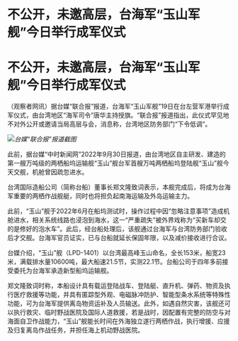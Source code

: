 # 不公开，未邀高层，台海军“玉山军舰”今日举行成军仪式

# 不公开，未邀高层，台海军“玉山军舰”今日举行成军仪式

（观察者网讯）据台媒“联合报”报道，台海军“玉山军舰”19日在台左营军港举行成军仪式，由台湾地区“海军司令”唐华主持授旗。“联合报”报道指出，此仪式罕见地不对外公开或邀请当局高层与会，消息称，台湾地区防务部门“下令低调”。

![](https://inews.gtimg.com/newsapp_bt/0/15807377298/1000)_台媒“联合报”报道截图_

此前，据台媒“中时新闻网”2022年9月30日报道，由台湾地区自主研发、建造的第一艘万吨级的两栖船坞运输舰“玉山”舰台军首艘万吨两栖船坞登陆舰“玉山”舰今天交舰，机舱曾因疏忽进水。

台湾国际造船公司（简称台船）董事长郑文隆致词表示，本舰完成后，将成为台海军重要的两栖作战舰艇，同时也将担负起南海运输及外岛运输主力。

此前，“玉山”舰于2022年6月在船坞测试时，操作过程中因“忽略注意事项”造成机舱进水，相关系统线路也浸泡到海水，这一“严重疏失”被外界戏称为“买新车却交的是修好的泡水车”。此后，经台船处理后，该舰通过台海军与台湾防务部门验收后才交舰。台海军官员证实，已与台船就延长保固年限，以及减价接收进行合议。

台媒介绍，“玉山”舰（LPD-1401）以台湾最高峰玉山命名，全长153米，船宽23米，满载排水量10600吨，最大船速21.5节，实测22.1节。台船公司于四年多前接受委托为台海军承造新型船坞运输舰。

郑文隆致词时称，本船设计具有载运登陆战车、登陆艇、直升机、弹药、物资及执行医疗救援等功能，并具有匿踪型外观、电磁脉冲防护、智能型条水系统等特殊性功能，可为台海军提供离岛物资运补及人员输送。此外，如遇自然灾害，该舰还可以执行救灾、临时野战医院及国际人道救援，若是战时，因配置有完整的防空与对海面自卫作战能力，“玉山”舰能长时间在外海独立遂行两栖作战，执行增援、应援及归复离岛作战任务，并担任海上机动野战医院。

